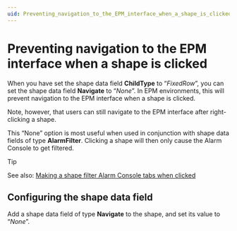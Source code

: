 ```yaml
---
uid: Preventing_navigation_to_the_EPM_interface_when_a_shape_is_clicked
---
```


# Preventing navigation to the EPM interface when a shape is clicked

When you have set the shape data field **ChildType** to “*FixedRow*”, you can set the shape data field **Navigate** to “*None*”. In EPM environments, this will prevent navigation to the EPM interface when a shape is clicked.

Note, however, that users can still navigate to the EPM interface after right-clicking a shape.

This “None” option is most useful when used in conjunction with shape data fields of type **AlarmFilter**. Clicking a shape will then only cause the Alarm Console to get filtered.

> [!TIP]
> See also:
> [Making a shape filter Alarm Console tabs when clicked](xref:Making_a_shape_filter_Alarm_Console_tabs_when_clicked)

## Configuring the shape data field

Add a shape data field of type **Navigate** to the shape, and set its value to “*None*”.
